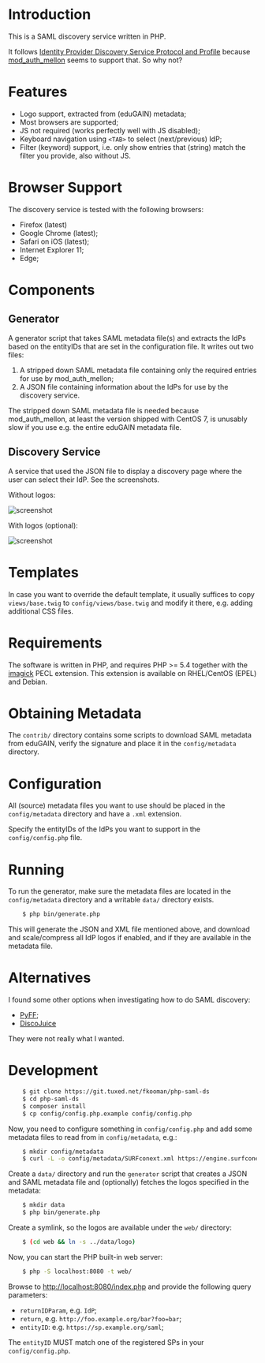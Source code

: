 # Introduction

This is a SAML discovery service written in PHP.

It follows 
[Identity Provider Discovery Service Protocol and Profile](https://docs.oasis-open.org/security/saml/Post2.0/sstc-saml-idp-discovery.pdf) 
because [mod_auth_mellon](https://github.com/UNINETT/mod_auth_mellon) 
seems to support that. So why not?

# Features

* Logo support, extracted from (eduGAIN) metadata;
* Most browsers are supported;
* JS not required (works perfectly well with JS disabled);
* Keyboard navigation using `<TAB>` to select (next/previous) IdP;
* Filter (keyword) support, i.e. only show entries that (string) match the 
  filter you provide, also without JS.

# Browser Support

The discovery service is tested with the following browsers:

* Firefox (latest)
* Google Chrome (latest);
* Safari on iOS (latest);
* Internet Explorer 11;
* Edge;

# Components

## Generator

A generator script that takes SAML metadata file(s) and extracts the IdPs based 
on the entityIDs that are set in the configuration file. It writes out two 
files:

1. A stripped down SAML metadata file containing only the required entries for
   use by mod_auth_mellon;
2. A JSON file containing information about the IdPs for use by the discovery
   service.

The stripped down SAML metadata file is needed because mod_auth_mellon, at 
least the version shipped with CentOS 7, is unusably slow if you use e.g. the 
entire eduGAIN metadata file.

## Discovery Service

A service that used the JSON file to display a discovery page where the user
can select their IdP. See the screenshots.

Without logos:

![screenshot](contrib/screenshot.png)

With logos (optional):

![screenshot](contrib/screenshot_logos.png)

# Templates

In case you want to override the default template, it usually suffices to copy
`views/base.twig` to `config/views/base.twig` and modify it there, e.g. adding
additional CSS files.

# Requirements

The software is written in PHP, and requires PHP >= 5.4 together with the 
[imagick](https://pecl.php.net/package/imagick) PECL extension. This extension 
is available on RHEL/CentOS (EPEL) and Debian.

# Obtaining Metadata

The `contrib/` directory contains some scripts to download SAML metadata from
eduGAIN, verify the signature and place it in the `config/metadata` directory.

# Configuration

All (source) metadata files you want to use should be placed in the 
`config/metadata` directory and have a `.xml` extension. 

Specify the entityIDs of the IdPs you want to support in the 
`config/config.php` file.

# Running

To run the generator, make sure the metadata files are located in the 
`config/metadata` directory and a writable `data/` directory exists.

```bash
    $ php bin/generate.php
```

This will generate the JSON and XML file mentioned above, and download and 
scale/compress all IdP logos if enabled, and if they are available in the 
metadata file.

# Alternatives

I found some other options when investigating how to do SAML discovery:

* [PyFF](https://github.com/leifj/pyFF/);
* [DiscoJuice](http://discojuice.org/)

They were not really what I wanted.

# Development

```bash
    $ git clone https://git.tuxed.net/fkooman/php-saml-ds
    $ cd php-saml-ds
    $ composer install
    $ cp config/config.php.example config/config.php
```

Now, you need to configure something in `config/config.php` and add some 
metadata files to read from in `config/metadata`, e.g.:
    
```bash
    $ mkdir config/metadata
    $ curl -L -o config/metadata/SURFconext.xml https://engine.surfconext.nl/authentication/proxy/idps-metadata
```

Create a `data/` directory and run the `generator` script that creates a JSON 
and SAML metadata file and (optionally) fetches the logos specified in the 
metadata:

```bash
    $ mkdir data
    $ php bin/generate.php
```

Create a symlink, so the logos are available under the `web/` directory:

```bash
    $ (cd web && ln -s ../data/logo)
```

Now, you can start the PHP built-in web server:

```bash
    $ php -S localhost:8080 -t web/
```

Browse to [http://localhost:8080/index.php](http://localhost:8080/index.php) 
and provide the following query parameters:

* `returnIDParam`, e.g. `IdP`;
* `return`, e.g. `http://foo.example.org/bar?foo=bar`;
* `entityID`: e.g. `https://sp.example.org/saml`;

The `entityID` MUST match one of the registered SPs in your 
`config/config.php`.
